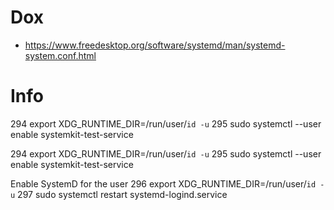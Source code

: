 # Dox
- https://www.freedesktop.org/software/systemd/man/systemd-system.conf.html

# Info
  294  export XDG_RUNTIME_DIR=/run/user/`id -u`
  295  sudo systemctl --user enable systemkit-test-service

  294  export XDG_RUNTIME_DIR=/run/user/`id -u`
  295  sudo systemctl --user enable systemkit-test-service

Enable SystemD for the user
  296  export XDG_RUNTIME_DIR=/run/user/`id -u`
  297  sudo systemctl restart systemd-logind.service
